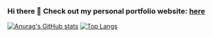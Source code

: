 ### Hi there 👋 Check out my personal portfolio website: [here](https://janmager.pl)
[![Anurag's GitHub stats](https://github-readme-stats.vercel.app/api?username=janmager&count_private=true&show_icons=true&hide_rank=true&include_all_commits=true)](https://github.com/anuraghazra/github-readme-stats) 
[![Top Langs](https://github-readme-stats.vercel.app/api/top-langs/?username=janmager&langs_count=4)](https://github.com/anuraghazra/github-readme-stats)
